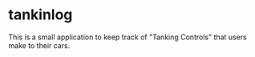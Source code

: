 tankinlog
=========

This is a small application to keep track of "Tanking Controls" that users make to their cars.
